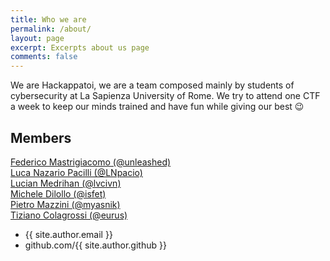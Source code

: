 ```yaml
---
title: Who we are
permalink: /about/
layout: page
excerpt: Excerpts about us page
comments: false
---
```


We are Hackappatoi, we are a team composed mainly by students of cybersecurity at La Sapienza University of Rome. We try to attend one CTF a week to keep our minds trained and have fun while giving our best 😉  

## Members


 [Federico Mastrigiacomo (@unleashed)](/unleashed/)  
 [Luca Nazario Pacilli (@LNpacio)](/lnpacio/)   
 [Lucian Medrihan (@lvcivn)](/lvcivn/)  
 [Michele Dilollo (@isfet)](/isfet/)  
 [Pietro Mazzini (@myasnik)](/myasnik/)    
 [Tiziano Colagrossi (@eurus)](/eurus/)   
 
 
 

- {{ site.author.email }}
- github.com/{{ site.author.github }}

